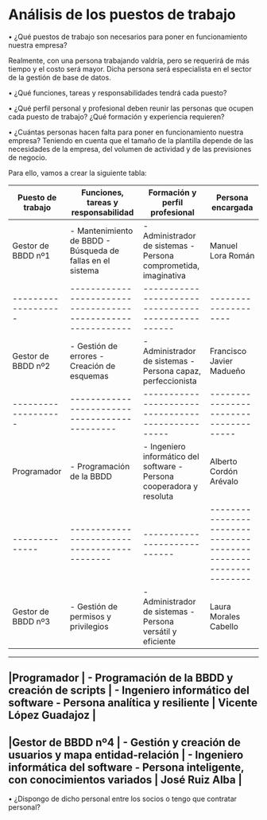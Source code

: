 # Análisis de los puestos de trabajo

• ¿Qué puestos de trabajo son necesarios para poner en funcionamiento nuestra
empresa?

Realmente, con una persona trabajando valdría, pero se requerirá de más tiempo
y el costo será mayor. Dicha persona será especialista en el sector de la 
gestión de base de datos.

• ¿Qué funciones, tareas y responsabilidades tendrá cada puesto?

• ¿Qué perfil personal y profesional deben reunir las personas que ocupen cada
puesto de trabajo? ¿Qué formación y experiencia requieren?

• ¿Cuántas personas hacen falta para poner en funcionamiento nuestra empresa?
Teniendo en cuenta que el tamaño de la plantilla depende de las necesidades de
la empresa, del volumen de actividad y de las previsiones de negocio.


Para ello, vamos a crear la siguiente tabla:

| Puesto de trabajo | Funciones, tareas y responsabilidad | Formación y perfil profesional | Persona encargada |
|-------------------|-------------------------------------|---------------------------------|-------------------------------------|
|Gestor de BBDD nº1 | - Mantenimiento de BBDD - Búsqueda de fallas en el sistema  | - Administrador de sistemas - Persona comprometida, imaginativa | Manuel Lora Román |
|-------------------|------------------------------------------------------------|--------------------------------------------------|--------------------|
|Gestor de BBDD nº2 | - Gestión de errores - Creación de esquemas | - Administrador de sistemas - Persona capaz, perfeccionista | Francisco Javier Madueño |
|-------------------|---------------------------------------------|-------------------------------------------------|-------------------------------------|
|Programador | - Programación de la BBDD | - Ingeniero informático del software - Persona cooperadora y resoluta | Alberto Cordón Arévalo |
|--------------|--------------------------------------------|----------------------------|----------------------------------------------------------------|
|Gestor de BBDD nº3 | - Gestión de permisos y privilegios | - Administrador de sistemas - Persona versátil y eficiente | Laura Morales Cabello |
------------------------------------------------------------------------------------------------------------------------------------------------------
|Programador | - Programación de la BBDD y creación de scripts | - Ingeniero informático del software - Persona analítica y resiliente | Vicente López Guadajoz |
------------------------------------------------------------------------------------------------------------------------------------------------------
|Gestor de BBDD nº4 | - Gestión y creación de usuarios y mapa entidad-relación | - Ingeniero informática del software - Persona inteligente, con conocimientos variados | José Ruiz Alba |
------------------------------------------------------------------------------------------------------------------------------------------------------












• ¿Dispongo de dicho personal entre los socios o tengo que contratar personal?
